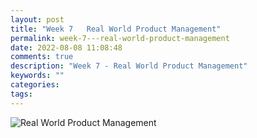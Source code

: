 ```yaml
---
layout: post
title: "Week 7   Real World Product Management"
permalink: week-7---real-world-product-management
date: 2022-08-08 11:08:48
comments: true
description: "Week 7 - Real World Product Management"
keywords: ""
categories:
tags:
---
```


![Real World Product Management](/images/pm-course.png)
